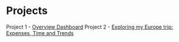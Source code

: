 # Projects
Project 1 - [Overview Dashboard](https://public.tableau.com/app/profile/aditi.jain1423/viz/OverviewDashboard_17259952716290/Dashboard1?publish=yes)
Project 2 - [Exploring my Europe trip: Expenses, Time and Trends](https://public.tableau.com/app/profile/aditi.jain1423/viz/Travelpreferences/Dashboard1?publish=yes)
